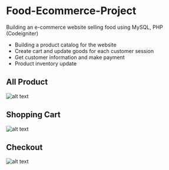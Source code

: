 # Food-Ecommerce-Project
Building an e-commerce website selling food using MySQL, PHP (Codeigniter)
* Building a product catalog for the website
* Create cart and update goods for each customer session
* Get customer information and make payment
* Product inventory update

## All Product
![alt text](https://raw.githubusercontent.com/DamNT055/Food-Ecommerce-Project/master/Untitled3.png)

## Shopping Cart
![alt text](https://raw.githubusercontent.com/DamNT055/Food-Ecommerce-Project/master/Untitled5.png)

## Checkout
![alt text](https://raw.githubusercontent.com/DamNT055/Food-Ecommerce-Project/master/Untitled6.png)
